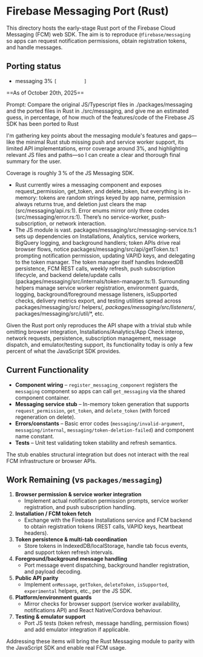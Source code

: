 # Firebase Messaging Port (Rust)

This directory hosts the early-stage Rust port of the Firebase Cloud Messaging (FCM) web SDK. The aim is to reproduce
`@firebase/messaging` so apps can request notification permissions, obtain registration tokens, and handle messages.

## Porting status

- messaging 3% `[          ]`

==As of October 20th, 2025== 

Prompt: Compare the original JS/Typescript files in ./packages/messaging and the ported files in Rust in ./src/messaging, and give me an estimated guess, in percentage, of how much of the features/code of the Firebase JS SDK has been ported to Rust

I'm gathering key points about the messaging module's features and gaps—like the minimal Rust stub missing push and service worker support, its limited API implementations, error coverage around 3%, and highlighting relevant JS files and paths—so I can create a clear and thorough final summary for the user.

Coverage is roughly 3 % of the JS Messaging SDK.

  - Rust currently wires a messaging component and exposes request_permission, get_token, and delete_token, but
  everything is in-memory: tokens are random strings keyed by app name, permission always returns true, and deletion
  just clears the map (src/messaging/api.rs:1). Error enums mirror only three codes (src/messaging/error.rs:1). There’s
  no service-worker, push-subscription, or network interaction.
  - The JS module is vast. packages/messaging/src/messaging-service.ts:1 sets up dependencies on Installations,
  Analytics, service workers, BigQuery logging, and background handlers; token APIs drive real browser flows, notice
  packages/messaging/src/api/getToken.ts:1 prompting notification permission, updating VAPID keys, and delegating
  to the token manager. The token manager itself handles IndexedDB persistence, FCM REST calls, weekly refresh, push
  subscription lifecycle, and backend delete/update calls (packages/messaging/src/internals/token-manager.ts:1).
  Surrounding helpers manage service worker registration, environment guards, logging, background/foreground message
  listeners, isSupported checks, delivery metrics export, and testing utilities spread across packages/messaging/src/
  helpers/*, packages/messaging/src/listeners/*, packages/messaging/src/util/*, etc.

Given the Rust port only reproduces the API shape with a trivial stub while omitting browser integration, Installations/Analytics/App Check interop, network requests, persistence, subscription management, message dispatch, and emulator/testing support, its functionality today is only a few percent of what the JavaScript SDK provides.


## Current Functionality

- **Component wiring** – `register_messaging_component` registers the `messaging` component so apps can call
  `get_messaging` via the shared component container.
- **Messaging service stub** – In-memory token generation that supports `request_permission`, `get_token`, and
  `delete_token` (with forced regeneration on delete).
- **Errors/constants** – Basic error codes (`messaging/invalid-argument`, `messaging/internal`,
  `messaging/token-deletion-failed`) and component name constant.
- **Tests** – Unit test validating token stability and refresh semantics.

The stub enables structural integration but does not interact with the real FCM infrastructure or browser APIs.

## Work Remaining (vs `packages/messaging`)

1. **Browser permission & service worker integration**
   - Implement actual notification permission prompts, service worker registration, and push subscription handling.
2. **Installation / FCM token fetch**
   - Exchange with the Firebase Installations service and FCM backend to obtain registration tokens (REST calls, VAPID
     keys, heartbeat headers).
3. **Token persistence & multi-tab coordination**
   - Store tokens in IndexedDB/localStorage, handle tab focus events, and support token refresh intervals.
4. **Foreground/background message handling**
   - Port message event dispatching, background handler registration, and payload decoding.
5. **Public API parity**
   - Implement `onMessage`, `getToken`, `deleteToken`, `isSupported`, `experimental` helpers, etc., per the JS SDK.
6. **Platform/environment guards**
   - Mirror checks for browser support (service worker availability, notifications API) and React Native/Cordova
     behaviour.
7. **Testing & emulator support**
   - Port JS tests (token refresh, message handling, permission flows) and add emulator integration if applicable.

Addressing these items will bring the Rust Messaging module to parity with the JavaScript SDK and enable real FCM usage.
